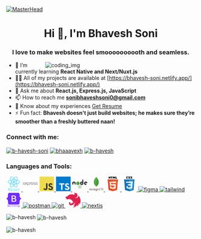 [![MasterHead](https://camo.githubusercontent.com/16066820b7696b448b41fad45188e6fff6f0ee726523a15e79a12e14fc56245a/68747470733a2f2f646576656c6f706572676966732e6e65746c6966792e6170702f676966732f4a6176615363726970742e676966)](https://bhavesh-soni.netlify.app/)
<h1 align="center">Hi 👋, I'm Bhavesh Soni</h1>
<h3 align="center">I love to make websites feel smoooooooooth and seamless.</h3>
<img
  align="right"
  width="400"
  src="https://cdn.dribbble.com/users/1708816/screenshots/15637256/media/f9826f0af8a49462f048262a8502035b.gif"
  alt="coding_img"
/>

- 🌱 I’m currently learning **React Native and Next/Nuxt.js** 
- 👨‍💻 All of my projects are available at [https://bhavesh-soni.netlify.app/](https://bhavesh-soni.netlify.app/) 
- 💬 Ask me about **React.js, Express.js, JavaScript** 
- 📫 How to reach me **sonibhaveshsoni0@gmail.com** 
- 📄 Know about my experiences [Get Resume](https://drive.google.com/file/d/1UKgQLj18kugUaLKrRBmnPGvlriGeMXRe/view?usp=sharing)
- ⚡ Fun fact: **Bhavesh doesn't just build websites; he makes sure they’re
smoother than a freshly buttered naan!**

<h3 align="left">Connect with me:</h3>
<p align="left">
  <a href="https://linkedin.com/in/b-havesh-soni" target="blank"
    ><img
      align="center"
      src="https://raw.githubusercontent.com/rahuldkjain/github-profile-readme-generator/master/src/images/icons/Social/linked-in-alt.svg"
      alt="b-havesh-soni"
      height="30"
      width="40"
  /></a>
  <a href="https://instagram.com/bhaaavexh" target="blank"
    ><img
      align="center"
      src="https://raw.githubusercontent.com/rahuldkjain/github-profile-readme-generator/master/src/images/icons/Social/instagram.svg"
      alt="bhaaavexh"
      height="30"
      width="40"
  /></a>
  <a href="https://dev.to/b-havesh" target="blank"
    ><img
      align="center"
      src="https://raw.githubusercontent.com/rahuldkjain/github-profile-readme-generator/master/src/images/icons/Social/devto.svg"
      alt="b-havesh"
      height="30"
      width="40"
  /></a>
</p>

<h3 align="left">Languages and Tools:</h3>
<p align="left">
  <a href="https://reactjs.org/" target="_blank" rel="noreferrer">
    <img
      src="https://raw.githubusercontent.com/devicons/devicon/master/icons/react/react-original-wordmark.svg"
      alt="react"
      width="40"
      height="40"
    />
  </a>
  <a href="https://expressjs.com" target="_blank" rel="noreferrer">
    <img
      src="https://raw.githubusercontent.com/devicons/devicon/master/icons/express/express-original-wordmark.svg"
      alt="express"
      width="40"
      height="40"
    />
  </a>
  <a
    href="https://developer.mozilla.org/en-US/docs/Web/JavaScript"
    target="_blank"
    rel="noreferrer"
  >
    <img
      src="https://raw.githubusercontent.com/devicons/devicon/master/icons/javascript/javascript-original.svg"
      alt="javascript"
      width="40"
      height="40"
    />
  </a>
  <a href="https://www.typescriptlang.org/" target="_blank" rel="noreferrer">
    <img
      src="https://raw.githubusercontent.com/devicons/devicon/master/icons/typescript/typescript-original.svg"
      alt="typescript"
      width="40"
      height="40"
    />
  </a>
  <a href="https://nodejs.org" target="_blank" rel="noreferrer">
    <img
      src="https://raw.githubusercontent.com/devicons/devicon/master/icons/nodejs/nodejs-original-wordmark.svg"
      alt="nodejs"
      width="40"
      height="40"
    />
  </a>
  <a href="https://www.mongodb.com/" target="_blank" rel="noreferrer">
    <img
      src="https://raw.githubusercontent.com/devicons/devicon/master/icons/mongodb/mongodb-original-wordmark.svg"
      alt="mongodb"
      width="40"
      height="40"
    />
  </a>
  <a href="https://www.w3.org/html/" target="_blank" rel="noreferrer">
    <img
      src="https://raw.githubusercontent.com/devicons/devicon/master/icons/html5/html5-original-wordmark.svg"
      alt="html5"
      width="40"
      height="40"
    />
  </a>
  <a href="https://www.w3schools.com/css/" target="_blank" rel="noreferrer">
    <img
      src="https://raw.githubusercontent.com/devicons/devicon/master/icons/css3/css3-original-wordmark.svg"
      alt="css3"
      width="40"
      height="40"
    />
  </a>
  <a href="https://www.figma.com/" target="_blank" rel="noreferrer">
    <img
      src="https://www.vectorlogo.zone/logos/figma/figma-icon.svg"
      alt="figma"
      width="40"
      height="40"
    />
  </a>
  <a href="https://tailwindcss.com/" target="_blank" rel="noreferrer">
    <img
      src="https://www.vectorlogo.zone/logos/tailwindcss/tailwindcss-icon.svg"
      alt="tailwind"
      width="40"
      height="40"
    />
  </a>
  <a href="https://getbootstrap.com" target="_blank" rel="noreferrer">
    <img
      src="https://raw.githubusercontent.com/devicons/devicon/master/icons/bootstrap/bootstrap-plain-wordmark.svg"
      alt="bootstrap"
      width="40"
      height="40"
    />
  </a>
  <a href="https://postman.com" target="_blank" rel="noreferrer">
    <img
      src="https://www.vectorlogo.zone/logos/getpostman/getpostman-icon.svg"
      alt="postman"
      width="40"
      height="40"
    />
  </a>
  <a href="https://git-scm.com/" target="_blank" rel="noreferrer">
    <img
      src="https://www.vectorlogo.zone/logos/git-scm/git-scm-icon.svg"
      alt="git"
      width="40"
      height="40"
    />
  </a>
  <a href="https://nestjs.com/" target="_blank" rel="noreferrer">
    <img
      src="https://raw.githubusercontent.com/devicons/devicon/master/icons/nestjs/nestjs-plain.svg"
      alt="nestjs"
      width="40"
      height="40"
    />
  </a>
  <a href="https://nextjs.org/" target="_blank" rel="noreferrer">
    <img
      src="https://cdn.worldvectorlogo.com/logos/nextjs-2.svg"
      alt="nextjs"
      width="40"
      height="40"
    />
  </a>
</p>

<p>
  <img
    align="left"
    src="https://github-readme-stats.vercel.app/api/top-langs?username=b-havesh&show_icons=true&locale=en&layout=compact"
    alt="b-havesh"
  />
</p>

<p>
  &nbsp;<img
    align="center"
    src="https://github-readme-stats.vercel.app/api?username=b-havesh&show_icons=true&locale=en"
    alt="b-havesh"
  />
</p>

<p>
  <img
    align="center"
    src="https://github-readme-streak-stats.herokuapp.com/?user=b-havesh&"
    alt="b-havesh"
  />
</p>
